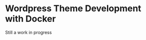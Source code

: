 Wordpress Theme Development with Docker
========================================

Still a work in progress